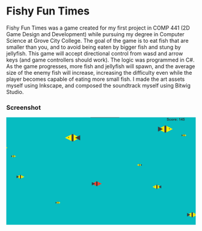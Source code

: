 # Fishy Fun Times

Fishy Fun Times was a game created for my first project in COMP 441 (2D Game Design and Development) while pursuing my degree in Computer Science at Grove City College. The goal of the game is to eat fish that are smaller than you, and to avoid being eaten by bigger fish and stung by jellyfish. This game will accept directional control from wasd and arrow keys (and game controllers should work). The logic was programmed in C#. As the game progresses, more fish and jellyfish will spawn, and the average size of the enemy fish will increase, increasing the difficulty even while the player becomes capable of eating more small fish. I made the art assets myself using Inkscape, and composed the soundtrack myself using Bitwig Studio.

### Screenshot

![Gameplay screenshot](FishyFunTimesScreenshot.png)
